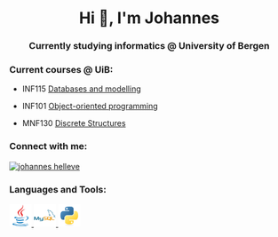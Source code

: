 <h1 align="center">Hi 👋, I'm Johannes</h1>
<h3 align="center">Currently studying informatics @ University of Bergen</h3>

<h3 align="left">Current courses @ UiB:</h3>

- INF115 [Databases and modelling](https://www.uib.no/en/course/INF115)

- INF101 [Object-oriented programming](https://www.uib.no/en/course/INF101)

- MNF130 [Discrete Structures](https://www.uib.no/en/course/MNF130)


<h3 align="left">Connect with me:</h3>
<p align="left">
<a href="https://linkedin.com/in/johannes-helleve-420739225" target="blank"><img align="center" src="https://raw.githubusercontent.com/rahuldkjain/github-profile-readme-generator/master/src/images/icons/Social/linked-in-alt.svg" alt="johannes helleve" height="30" width="40" /></a>
</p>

<h3 align="left">Languages and Tools:</h3>
<p align="left"> <a href="https://www.java.com" target="_blank" rel="noreferrer"> <img src="https://raw.githubusercontent.com/devicons/devicon/master/icons/java/java-original.svg" alt="java" width="40" height="40"/> </a> <a href="https://www.mysql.com/" target="_blank" rel="noreferrer"> <img src="https://raw.githubusercontent.com/devicons/devicon/master/icons/mysql/mysql-original-wordmark.svg" alt="mysql" width="40" height="40"/> </a> <a href="https://www.python.org" target="_blank" rel="noreferrer"> <img src="https://raw.githubusercontent.com/devicons/devicon/master/icons/python/python-original.svg" alt="python" width="40" height="40"/> </a> </p>
